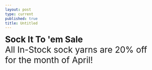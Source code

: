 ```yaml
---
layout: post
type: current
published: true
title: Untitled
---
```

<span style="font-size:2em;">**Sock It To 'em Sale**<br>All In-Stock sock yarns are 20% off for the month of April!</span>
